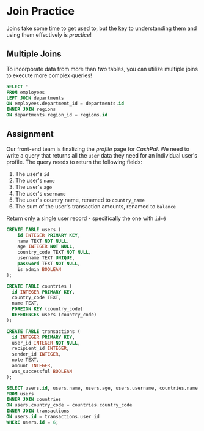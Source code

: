 # Join Practice

Joins take some time to get used to, but the key to understanding them and using them effectively is *practice*!

## Multiple Joins

To incorporate data from more than *two* tables, you can utilize multiple joins to execute more complex queries!

```SQL
SELECT *
FROM employees
LEFT JOIN departments
ON employees.department_id = departments.id
INNER JOIN regions
ON departments.region_id = regions.id
```

## Assignment

Our front-end team is finalizing the *profile* page for *CashPal*. We need to write a query that returns all the `user` data they need for an individual user's profile. The query needs to return the following fields:

1. The user's `id`
2. The user's `name`
3. The user's `age`
4. The user's `username`
5. The user's country name, renamed to `country_name`
6. The sum of the user's transaction amounts, renamed to `balance`

Return only a single user record - specifically the one with `id=6`


```SQL
CREATE TABLE users (
    id INTEGER PRIMARY KEY,
    name TEXT NOT NULL,
    age INTEGER NOT NULL,
    country_code TEXT NOT NULL,
    username TEXT UNIQUE,
    password TEXT NOT NULL,
    is_admin BOOLEAN
);

CREATE TABLE countries (
  id INTEGER PRIMARY KEY,
  country_code TEXT,
  name TEXT,
  FOREIGN KEY (country_code)
  REFERENCES users (country_code)
);

CREATE TABLE transactions (
  id INTEGER PRIMARY KEY, 
  user_id INTEGER NOT NULL,
  recipient_id INTEGER, 
  sender_id INTEGER, 
  note TEXT, 
  amount INTEGER,
  was_successful BOOLEAN
);

SELECT users.id, users.name, users.age, users.username, countries.name as country_name, sum(transactions.amount) as balance
FROM users
INNER JOIN countries
ON users.country_code = countries.country_code
INNER JOIN transactions
ON users.id = transactions.user_id
WHERE users.id = 6;
```